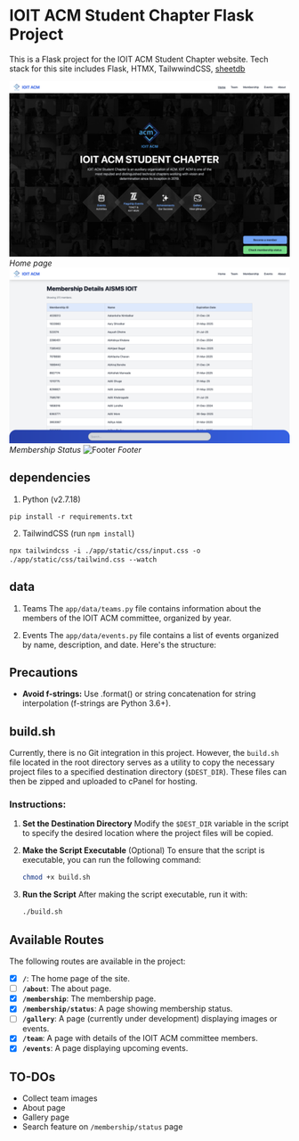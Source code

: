 # IOIT ACM Student Chapter Flask Project

This is a Flask project for the IOIT ACM Student Chapter website. Tech stack for this site includes Flask, HTMX, TailwwindCSS, [sheetdb](https://sheetdb.io/)

![Home page](./docs/home.png)
_Home page_
![Membership](./docs/membership.png)
_Membership Status_
![Footer](./docs/footer.png)
_Footer_

## dependencies

1. Python (v2.7.18)

```
pip install -r requirements.txt
```

2. TailwindCSS (run `npm install`)

```
npx tailwindcss -i ./app/static/css/input.css -o ./app/static/css/tailwind.css --watch
```

## data

1. Teams
   The `app/data/teams.py` file contains information about the members of the IOIT ACM committee, organized by year.

2. Events
   The `app/data/events.py` file contains a list of events organized by name, description, and date. Here's the structure:

## Precautions

- **Avoid f-strings:** Use .format() or string concatenation for string interpolation (f-strings are Python 3.6+).

## build.sh

Currently, there is no Git integration in this project. However, the `build.sh` file located in the root directory serves as a utility to copy the necessary project files to a specified destination directory (`$DEST_DIR`). These files can then be zipped and uploaded to cPanel for hosting.

### Instructions:

1. **Set the Destination Directory**
   Modify the `$DEST_DIR` variable in the script to specify the desired location where the project files will be copied.

2. **Make the Script Executable** (Optional)
   To ensure that the script is executable, you can run the following command:

   ```bash
   chmod +x build.sh
   ```

3. **Run the Script**
   After making the script executable, run it with:
   ```bash
   ./build.sh
   ```

## Available Routes

The following routes are available in the project:

- [x] **`/`**: The home page of the site.
- [ ] **`/about`**: The about page.
- [x] **`/membership`**: The membership page.
- [x] **`/membership/status`**: A page showing membership status.
- [ ] **`/gallery`**: A page (currently under development) displaying images or events.
- [x] **`/team`**: A page with details of the IOIT ACM committee members.
- [x] **`/events`**: A page displaying upcoming events.

## TO-DOs

- Collect team images
- About page
- Gallery page
- Search feature on `/membership/status` page

